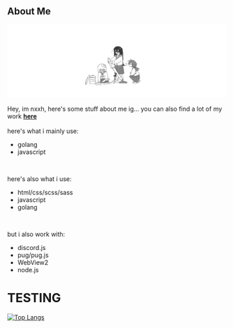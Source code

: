 ## About Me

<img src="./assets/banner.png" alt="banner">

Hey, im nxxh, here's some stuff about me ig... you can also find a lot of my work <a href="https://github.com/Omvik">****__here__****</a>
<br>
<br>
here's what i mainly use:
- golang
- javascript

<br>

here's also what i use:
- html/css/scss/sass
- javascript
- golang

<br>

but i also work with:
- discord.js
- pug/pug.js
- WebView2
- node.js

# TESTING

[![Top Langs](https://github-readme-stats.vercel.app/api/top-langs/?username=nxxh447&layout=compact&card_width=500)](https://github.com/anuraghazra/github-readme-stats)
